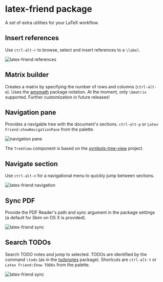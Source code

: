 # latex-friend package

A set of extra utilities for your LaTeX workflow.

## Insert references

Use `ctrl-alt-r` to browse, select and insert references to a `\label`.

![latex-friend references](http://i.imgur.com/smSgjkO.gif)

## Matrix builder
Creates a matrix by specifying the number of rows and columns (`ctrl-alt-m`).
Uses the [amsmath](http://ctan.org/pkg/amsmath) package notation. At the moment,
only `\bmatrix` supported. Further customization in future releases!

## Navigation pane

Provides a navigable tree with the document's sections.
`ctrl-alt-p` or `Latex Friend:showNavigationPane` from the palette.

![navigation pane](http://i.imgur.com/ijJPDm3.png)

The `TreeView` component is based on the [symbols-tree-view](https://atom.io/packages/symbols-tree-view) project.

## Navigate section

Use `ctrl-alt-n` for a navigational menu to quickly jump between sections.

![latex-friend navigation](http://i.imgur.com/yDHQ2KO.gif)

## Sync PDF

Provide the PDF Reader's path and sync argument in the package settings (a default for Skim on OS X is provided).

![latex-friend sync](http://i.imgur.com/pOXOpYy.gif)

## Search TODOs

Search TODO notes and jump to selected. TODOs are identified by the command `\todo` (as in the [todonotes](http://ctan.org/pkg/todonotes) package). Shortcuts are `ctrl-alt-t` or `Latex Friend:Show TODOs` from the palette.

![latex-friend sync](http://i.imgur.com/Yf9XAZi.gif)
